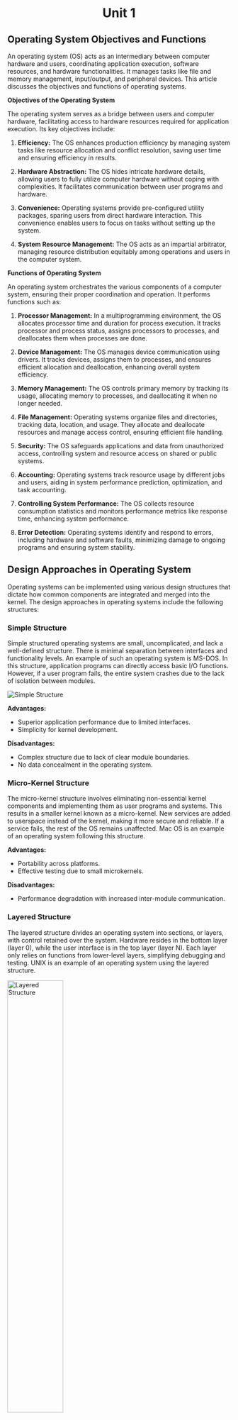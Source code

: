 # <p align="center"> Unit 1 </p>

## Operating System Objectives and Functions

An operating system (OS) acts as an intermediary between computer hardware and users, coordinating application execution, software resources, and hardware functionalities. It manages tasks like file and memory management, input/output, and peripheral devices. This article discusses the objectives and functions of operating systems.

**Objectives of the Operating System**

The operating system serves as a bridge between users and computer hardware, facilitating access to hardware resources required for application execution. Its key objectives include:

1. **Efficiency:** The OS enhances production efficiency by managing system tasks like resource allocation and conflict resolution, saving user time and ensuring efficiency in results.

2. **Hardware Abstraction:** The OS hides intricate hardware details, allowing users to fully utilize computer hardware without coping with complexities. It facilitates communication between user programs and hardware.

3. **Convenience:** Operating systems provide pre-configured utility packages, sparing users from direct hardware interaction. This convenience enables users to focus on tasks without setting up the system.

4. **System Resource Management:** The OS acts as an impartial arbitrator, managing resource distribution equitably among operations and users in the computer system.

**Functions of Operating System**

An operating system orchestrates the various components of a computer system, ensuring their proper coordination and operation. It performs functions such as:

1. **Processor Management:** In a multiprogramming environment, the OS allocates processor time and duration for process execution. It tracks processor and process status, assigns processors to processes, and deallocates them when processes are done.

2. **Device Management:** The OS manages device communication using drivers. It tracks devices, assigns them to processes, and ensures efficient allocation and deallocation, enhancing overall system efficiency.

3. **Memory Management:** The OS controls primary memory by tracking its usage, allocating memory to processes, and deallocating it when no longer needed.

4. **File Management:** Operating systems organize files and directories, tracking data, location, and usage. They allocate and deallocate resources and manage access control, ensuring efficient file handling.

5. **Security:** The OS safeguards applications and data from unauthorized access, controlling system and resource access on shared or public systems.

6. **Accounting:** Operating systems track resource usage by different jobs and users, aiding in system performance prediction, optimization, and task accounting.

7. **Controlling System Performance:** The OS collects resource consumption statistics and monitors performance metrics like response time, enhancing system performance.

8. **Error Detection:** Operating systems identify and respond to errors, including hardware and software faults, minimizing damage to ongoing programs and ensuring system stability.



## Design Approaches in Operating System

Operating systems can be implemented using various design structures that dictate how common components are integrated and merged into the kernel. The design approaches in operating systems include the following structures:

### Simple Structure
Simple structured operating systems are small, uncomplicated, and lack a well-defined structure. There is minimal separation between interfaces and functionality levels. An example of such an operating system is MS-DOS. In this structure, application programs can directly access basic I/O functions. However, if a user program fails, the entire system crashes due to the lack of isolation between modules.

![Simple Structure](2023-08-14-22-45-09.png)

**Advantages:**
- Superior application performance due to limited interfaces.
- Simplicity for kernel development.

**Disadvantages:**
- Complex structure due to lack of clear module boundaries.
- No data concealment in the operating system.

### Micro-Kernel Structure
The micro-kernel structure involves eliminating non-essential kernel components and implementing them as user programs and systems. This results in a smaller kernel known as a micro-kernel. New services are added to userspace instead of the kernel, making it more secure and reliable. If a service fails, the rest of the OS remains unaffected. Mac OS is an example of an operating system following this structure.

**Advantages:**
- Portability across platforms.
- Effective testing due to small microkernels.

**Disadvantages:**
- Performance degradation with increased inter-module communication.

### Layered Structure
The layered structure divides an operating system into sections, or layers, with control retained over the system. Hardware resides in the bottom layer (layer 0), while the user interface is in the top layer (layer N). Each layer only relies on functions from lower-level layers, simplifying debugging and testing. UNIX is an example of an operating system using the layered structure.

<img src="2023-08-14-22-47-46.png" alt="Layered Structure" width="50%"/>

**Advantages:**
- Easy OS improvement by changing a layer's implementation without affecting others.
- Simplified debugging and system verification.

**Disadvantages:**
- Reduced application performance compared to a simple structure.
- Requires careful planning of layers.

### Modular Structure or Approach
The modular structure, considered the best approach, involves designing a modular kernel. It resembles a layered structure with specified and protected interfaces for each kernel module. Modules can call any other module, making it more flexible. The kernel contains only essential components, and additional services are dynamically loaded into the kernel as modules during runtime or boot time.




## Modular Approach vs. Microkernel Approach

The modular approach and the microkernel approach are both design strategies for operating systems, but they have distinct characteristics and differences in their implementation and philosophy.

**Modular Approach:**

The modular approach involves designing an operating system with a modular kernel. Each module has specific and protected interfaces, and additional services can be added as dynamically loadable modules during runtime or boot time. In simple words, the modular approach involves designing a modular kernel with loadable kernel modules.

**Microkernel Approach:**

The microkernel approach involves designing an operating system by moving non-essential kernel components into user-space and implementing them as separate user programs and services. in simple words, the microkernel approach involves moving non-essential services into user-level processes.
The microkernel itself provides only essential services, such as process management, memory management, and inter-process communication.

**Key Differences:**

1. **Kernel Size:** In the modular approach, the kernel contains essential modules and services, while in the microkernel approach, the kernel is minimal and contains only core functions.
   
2. **Module vs. Process:** The modular approach uses loadable kernel modules, while the microkernel approach moves non-essential services into user-level processes.
   
3. **Flexibility:** The modular approach offers more flexibility in module interactions, whereas the microkernel approach prioritizes isolation and minimalism.
   
4. **Dynamic Loading:** The modular approach allows dynamic loading and unloading of modules, while the microkernel approach moves services to separate processes.
   
5. **Security and Reliability:** The microkernel approach tends to offer better security and reliability due to service isolation.

6. **Performance:** The modular approach offers better performance due to reduced inter-process communication, while the microkernel approach suffers from increased inter-process communication.

7. **Portability:** The microkernel approach is more portable across platforms due to its minimalistic design, while the modular approach is less portable due to its reliance on kernel modules.

8. **Development:** The modular approach is easier to develop due to its simple design, while the microkernel approach is more complex to develop due to its minimalistic design.

In summary, the modular approach focuses on flexible module interactions within the kernel, while the microkernel approach prioritizes isolating non-essential services into separate user-level processes for enhanced security and system stability. Both approaches have their advantages and trade-offs, and the choice depends on the specific goals and requirements of the operating system being designed.



## Types of System Calls

A system call is a mechanism that allows a program to request services from the kernel of an operating system. These services can include operations such as creating, managing processes, file operations, device operations, and communication. System calls provide an interface between user-level programs and the kernel. Here are the various types of system calls:

**1. Process Control System Calls**

Process control system calls are used to manage processes, which are running instances of programs. These system calls allow programs to create new processes, terminate existing ones, and manage their execution states. Some examples of process control system calls include:

- `fork()`: Create a new process.
- `exec()`: Replace the current process with a new process.
- `exit()`: Terminate the calling process.
- `wait()`: Wait for a child process to terminate.
- `kill()`: Send a signal to a specified process.
- `nice()`: Change the priority of a process.

**2. File Management System Calls**

File management system calls enable programs to perform various operations on files and directories. These operations include creating, opening, reading, writing, and closing files. Some examples of file management system calls are:

- `open()`: Open a file for reading or writing.
- `read()`: Read data from an open file.
- `write()`: Write data to an open file.
- `close()`: Close an open file.
- `create()`: Create a new file.
- `delete()`: Delete an existing file.
- `seek()`: Change the current position in a file.

**3. Device Management System Calls**

Device management system calls are used to interact with devices attached to the computer, such as printers, disks, and network interfaces. These system calls allow programs to perform input and output operations on devices. Examples of device management system calls include:

- `read()`: Read data from a device.
- `write()`: Write data to a device.
- `ioctl()`: Control various device parameters.
- `open()`: Open a device for communication.
- `close()`: Close a device.

**4. Information Maintenance System Calls**

Information maintenance system calls provide ways to retrieve and set system information, such as time and date settings, system configuration, and process-related information. Examples of information maintenance system calls include:

- `getpid()`: Get the process ID of the current process.
- `getppid()`: Get the parent process ID.
- `time()`: Get the current time.
- `setuid()`: Set the user ID of the calling process.
- `getuid()`: Get the user ID of the calling process.

**5. Communication System Calls**

Communication system calls facilitate inter-process communication (IPC) between different processes. These system calls are used to establish connections, send messages, and synchronize processes. Examples of communication system calls include:

- `socket()`: Create a new communication endpoint (socket).
- `bind()`: Bind a name to a socket.
- `send()`: Send data to another process.
- `receive()`: Receive data from another process.
- `connect()`: Initiate a connection to another socket.

All these system calls are used to perform various operations on the system. They are used to create, manage, and terminate processes, perform file operations, interact with devices, retrieve and set system information, and communicate with other processes.



## Types of System Programs

System Programs are programs that provide essential functionality to the operating system. They bridge the gap between the user interface and the underlying hardware and system services.

System programs provide essential functionality that enhances the user experience and enables efficient interaction between users and the computer system. These programs bridge the gap between the user interface and the underlying hardware and system services. There are several types of system programs, each serving specific purposes:

**1. File Manipulation Programs**

File manipulation programs manage system files and perform operations such as creation, deletion, copying, renaming, and printing of files. They provide users with the ability to organize and manage their data. Examples of file manipulation programs include file managers, file browsers, and command-line utilities like `cp`, `mv`, and `rm`.

**2. Status Information Programs**

Status information programs provide users with current or historical system status details. These programs offer data about the system's date, time, available memory, disk space usage, and currently logged-in users. Users can access this information to monitor and manage system resources effectively.

**3. File Modification Programs**

File modification programs are used to edit or modify the content of files. Text editors and other document editing tools fall under this category. These programs enable users to create, edit, and save various types of documents, ensuring data flexibility and user-friendly document management.

**4. Programming Language Support Programs**

Programming language support programs assist developers in creating and managing software applications. Compilers, interpreters, debuggers, and development environments fall into this category. They help developers write, debug, and optimize code in various programming languages, making software development more efficient.

**5. Program Loading and Execution Programs**

Program loading and execution programs handle the loading of programs into memory and their execution. Loaders and linkers are examples of such programs. They ensure that programs are correctly loaded into memory, linked with libraries, and executed according to the user's intent.

**6. Communication Programs**

Communication programs facilitate interaction between the computer system and external networks or devices. Web browsers, email clients, FTP clients, and messaging applications fall under this category. These programs enable users to access and exchange information over the internet or other communication channels.

**7. Application Programs**

Application programs are diverse and cater to various user needs. These programs provide specific functionalities, such as word processing, spreadsheet creation, database management, gaming, graphics editing, and more. They serve as tools for users to accomplish specific tasks or activities efficiently.



## Types of Operating Systems

Sure, here's a short note on each type of operating system along with their merits and demerits:

### 1. Batch Operating System
A batch operating system executes tasks in batches without user interaction. It is suitable for executing repetitive tasks without human intervention.

**Merits:**
- Efficient utilization of resources as tasks are executed in batches.
- Reduced idle time for CPU and devices, enhancing system efficiency.

**Demerits:**
- Limited user interaction and responsiveness due to lack of interactivity.
- Difficult to prioritize tasks dynamically, affecting critical tasks.

### 2. Multi-Programming System
A multi-programming system allows multiple programs to be loaded into memory simultaneously. It is suitable for executing multiple programs concurrently.

**Merits:**
- Improved CPU utilization by switching between programs during idle times.
- Enhanced throughput as programs are executed concurrently.
  
**Demerits:**
- Complexity in memory management and resource allocation.
- Possibility of one program affecting the execution of others in case of errors.

### 3. Multi-Processing System
A multi-processing system uses multiple processors to perform tasks. It is suitable for applications that require high processing power.

**Merits:**
- Higher processing power and performance due to multiple processors.
- Improved multitasking capability and faster execution of tasks.
  
**Demerits:**
- Increased complexity in synchronization and communication between processors.
- Higher hardware and energy costs due to multiple processors.

### 4. Multi-Tasking Operating System
A multi-tasking operating system allows multiple tasks or processes to run simultaneously. It is suitable for applications that require concurrent execution of multiple tasks.

**Merits:**
- Enhanced user productivity by running multiple applications concurrently.
- Efficient utilization of CPU time, minimizing idle periods.
  
**Demerits:**
- Complexity in managing task priorities and avoiding resource conflicts.
- May require more memory and processing power.

### 5. Time-Sharing Operating System
A time-sharing operating system allows multiple users to interact with the system simultaneously. It uses CPU scheduling and multi-tasking to provide each user with a small time slice of CPU time. It is suitable for applications that require multiple users to access the system concurrently.

**Merits:**
- Fair resource allocation among users, providing equal access.
- Improved user satisfaction and responsiveness.
  
**Demerits:**
- Overhead due to context switching and maintaining user sessions.
- Increased complexity in managing and securing user interactions.

### 6. Distributed Operating System
A distributed operating system spreads tasks across multiple interconnected computers. It uses distributed computing to coordinate tasks and resources across the network. It is suitable for applications that require distributed resources.

**Merits:**
- Scalability and improved fault tolerance through distributed resources.
- Enhanced performance by utilizing resources from multiple machines.
  
**Demerits:**
- Complexity in communication and synchronization among distributed nodes.
- Increased management and maintenance challenges.

### 7. Network Operating System
A network operating system manages network resources and allows sharing of files and devices. It uses network protocols to facilitate communication between connected devices. It is suitable for applications that require network connectivity.

**Merits:**
- Centralized management of network resources, improving control.
- Efficient resource sharing among connected devices.
  
**Demerits:**
- Reliance on network stability; network failures affect system functionality.
- Increased security challenges due to shared resources.

### 8. Real-Time Operating System
A real-time operating system guarantees timely execution of tasks, critical for real-time applications. It uses real-time scheduling to ensure that critical tasks are executed within a specified time frame. It is suitable for applications that require precise timing and execution of tasks.

**Merits:**
- Precise timing and execution of critical tasks for real-time applications.
- Predictable performance, crucial for industries like aerospace and medical devices.
  
**Demerits:**
- Limited flexibility and adaptability due to stringent timing requirements.
- Complexity in design and debugging real-time applications.

Different types of Real-Time Operating Systems:

- **Hard Real-Time Operating System:** A hard real-time operating system guarantees that critical tasks are executed within a specified time frame. It is suitable for applications that require precise timing and execution of tasks. In simple words, it guarantees that all tasks will be completed within the specified time frame.
- **Soft Real-Time Operating System:** A soft real-time operating system guarantees that critical tasks are executed within a specified time frame, but it allows some flexibility. It is suitable for applications that require precise timing and execution of tasks, but can tolerate occasional delays. In simple words, it guarantees that critical tasks will be completed within the specified time frame, but it allows some flexibility.
- **Firm Real-Time Operating System:** A firm real-time operating system guarantees that critical tasks are executed within a specified time frame, but it allows some flexibility. It is suitable for applications that require precise timing and execution of tasks, but can tolerate occasional delays. However, it does not guarantee that all tasks will be completed within the specified time frame. In simple words, it guarantees that critical tasks will be completed within the specified time frame, but it does not guarantee that all tasks will be completed within the specified time frame.




# <p align="center"> Unit 2 </p>

## Process and Process Life Cycle

A process in an operating system represents a program in execution, with its own memory space and resources. The process life cycle describes the various stages that a process goes through during its execution. While specific states and terminology may vary across different operating systems, the general process life cycle consists of the following stages:

![](2023-08-15-07-31-35.png)

1. **Start:**
   - This is the initial state when a process is first created or launched.
   - Resources such as memory space and system structures are allocated to the process.
   - The process is prepared to execute its instructions.

2. **Ready:**
   - In the ready state, the process is waiting to be assigned to a processor for execution.
   - The operating system's scheduler manages the process queue and determines which process will be allocated the CPU next.
   - Processes in this state are capable of running but are waiting for CPU time.

3. **Running:**
   - Once a process is selected by the scheduler to run, it enters the running state.
   - The processor executes the instructions of the selected process.
   - The process uses the CPU to perform its operations and computations.
   - If the process is interrupted, it moves back to the ready state.

4. **Waiting:**
   - A process moves to the waiting state if it needs to wait for a certain event or resource.
   - This can include waiting for user input, waiting for a specific condition to be met, or waiting for I/O operations.
   - While in this state, the process is blocked, and the operating system may allocate CPU time to another process.
   - Once the event or resource is available, the process moves back to the ready state.

5. **Terminated or Exit:**
   - When a process completes its execution or is terminated by the operating system, it enters the terminated state.
   - Resources used by the process, such as memory and open files, are released.
   - The process waits to be removed from main memory and other system structures.

It's important to note that the sequence of these states may not always be linear, as a process can transition between states based on its execution needs and the activities of other processes. The operating system's scheduler plays a crucial role in managing these transitions and determining which process to execute next.


## Process Vs. Thread

| **S.NO** | **Process**                                                | **Thread**                                                  |
|----------|------------------------------------------------------------|-------------------------------------------------------------|
| 1.       | A process refers to any program that is currently in execution. | A thread is a smaller unit of a process.                  |
| 2.       | Processes take more time to terminate as they have their own resources and need to release them properly. | Threads take less time to terminate as they share resources with other threads in the same process. |
| 3.       | Creating a process takes more time due to the allocation of separate resources. | Creating a thread takes less time as it shares resources with the parent process. |
| 4.       | Context switching between processes is relatively slower, involving more overhead. | Context switching between threads is faster since they share resources and require fewer changes. |
| 5.       | Processes are less efficient in terms of communication, often requiring inter-process communication mechanisms. | Threads are more efficient in terms of communication as they can directly share data within the process. |
| 6.       | Multiprogramming involves managing multiple processes.    | Threads do not require multiple programs for execution; they can exist within a single process. |
| 7.       | Processes are isolated from each other and do not share memory. | Threads within the same process share memory and resources. |
| 8.       | Processes are considered heavyweight due to their resource allocation. | Threads are lightweight since they share code, data, and resources with other threads in the process. |
| 9.       | Process switching involves using an interface in the operating system. | Thread switching does not require calling the operating system and causes fewer interrupts to the kernel. |
| 10.      | If one process is blocked, it does not impact the execution of other processes. | If a user-level thread is blocked, it can block all other user-level threads within the same process. |
| 11.      | A process has its own Process Control Block, Stack, and Address Space. | Threads within a process share the parent process's PCB, have their own Thread Control Block and Stack, and use the common address space. |
| 12.      | Changes to the parent process do not affect child processes. | Threads within a process share resources, so changes to one thread can affect the behavior of other threads in the same process. |
| 13.      | System calls are involved in creating, managing, and terminating processes. | Threads can be created using APIs and do not require system calls for management within a process. |
| 14.      | Processes do not share data with each other.             | Threads can share data directly with other threads within the same process. |



## Process Control Block (PCB)

A Process Control Block (PCB) is a data structure used by the operating system to store information about a process. It contains information about the process's execution status, memory usage, and resource requirements. The PCB is also known as the Task Control Block (TCB).

## Structure of the Process Control Block

The Process Control Block (PCB) is a vital data structure in an operating system that holds various data items essential for efficient process management. The PCB's structure and content play a critical role in managing processes effectively. The diagram below illustrates the components of a PCB:

![](2023-08-15-07-41-01.png)

The PCB contains the following information about a process:

1. **Process State:**
   - Represents the current state of the process (new, ready, running, waiting, terminated).

2. **Process Number:**
   - Unique identifier assigned to each process, allowing the system to distinguish between processes.

3. **Program Counter:**
   - Holds the address of the next instruction to be executed within the process.

4. **Registers:**
   - Stores various registers used by the process, such as accumulators, index registers, stack pointers, and general-purpose registers.

5. **List of Open Files:**
   - Contains references to files that are associated with the process.

6. **CPU Scheduling Information:**
   - Includes details about process priority, pointers to scheduling queues, and other scheduling-related parameters.

7. **Memory Management Information:**
   - Holds memory-related information, such as page tables or segment tables (depending on the memory system used), base and limit registers, and more.

8. **I/O Status Information:**
   - Encompasses a list of I/O devices used by the process and information about open files.

9. **Accounting Information:**
   - Stores various accounting details, including time limits, process numbers, account numbers, and the amount of CPU time used.

The location of the PCB is crucial for security and efficient management:

- **Protected Memory Area:**
  - The PCB is stored in a memory region that is protected from normal user access to prevent unauthorized modifications.
  
- **Kernel Stack:**
  - In some operating systems, the PCB is placed at the beginning of the kernel stack allocated for the process. This positioning ensures the PCB's safety and accessibility during the process's execution.



## Inter-Process Communication (IPC)

Inter-Process Communication (IPC) is a mechanism that enables processes to communicate and synchronize with each other within an operating system. It's essential for scenarios where multiple processes need to share information or collaborate on tasks. There are two primary types of processes:

1. **Independent Processes:**
   - These processes do not influence or get influenced by other processes.
   
2. **Cooperating Processes:**
   - These processes can impact and be impacted by other processes. They engage in inter-process communication.

The need for inter-process communication arises due to various factors:

- Processes share data when multiple processes concurrently access a particular file or resource.
- Dividing a large task into smaller tasks executed concurrently speeds up system functioning. Inter-process communication is crucial in a multiprocessor environment.
- Modules within a system may require sharing information to accomplish tasks.
- Running multiple processes simultaneously enhances user experience and system responsiveness.

**Types of IPC:**

1. **Shared Memory:**
   - In this method, processes communicate through a shared memory area. Both processes can access and modify this shared memory.
   - Useful for high-speed communication and data sharing.
   - Commonly used in producer-consumer scenarios, where one process generates data and another consumes it.
   - Requires synchronization to prevent data inconsistency issues.

2. **Message Passing:**
   - This method facilitates communication and synchronization between processes that do not share memory space.
   - Utilized in distributed systems where processes are on separate computers connected by a network.
   - Involves two fundamental operations: send(message) and receive(message).
   - Messages can be of fixed or variable size.

**Shared Memory IPC:**

Shared memory communication involves two processes interacting with a common memory region. This region resides in the address space of the processes involved.

- **Working:**
  - Process P1 writes data into the shared memory region.
  - Process P2 reads the data from the same shared memory region.
  - Both processes can perform these actions concurrently.

- **Example: Producer-Consumer Problem:**
  - In scenarios where a producer creates goods consumed by a consumer, shared memory acts as a buffer for their interaction. In simple words, the producer produces goods and places them in the buffer, and the consumer consumes them from the buffer.
  - Synchronization is maintained between producer and consumer processes to avoid consuming empty buffer or overfilling it.

**Message Passing IPC:**

Message passing allows processes to communicate without shared memory. It is particularly suitable for distributed systems.

- **Basic Operations:**
  - `send(message)`: Used by a process to send a message to another process.
  - `receive(message)`: Used by a process to receive a message from another process.

- **Message Sizes:**
  - Messages can be of fixed or variable size.

- **Communication Link:**
  - Implemented through communication links, serving as the medium for message exchange.

- **Example: Client-Server Model:**
  - In this model, the server process provides services to the client process.
  - The client process sends a request to the server process, which processes the request and sends a response back to the client process.
  - The client process can be a user process or another server process.
  - The server process can be a user process or a system process.



## Process Scheduling

Process scheduling is a mechanism that allows the operating system to allocate CPU time to processes. It determines which process will run next when multiple processes are ready to run. The goal of process scheduling is to maximize CPU utilization and system throughput while ensuring fairness and responsiveness.

**Types of Process Scheduling:**

1. **Long-Term Scheduling:**
   - Also known as job scheduling, it determines which processes should be admitted to the system for processing.
   - It selects processes from the pool of processes residing on the disk and loads them into memory for execution.
   - It is performed when a new process is created or an existing process is terminated.
   - It is a relatively slow process as it involves I/O operations and memory allocation.

2. **Short-Term Scheduling:**
   - Also known as CPU scheduling, it determines which process should be executed next.
   - It selects processes from the pool of processes residing in memory and allocates CPU time to them.
   - It is performed when a process is blocked, terminated, or switches from running to waiting state.
   - It is a relatively fast process as it does not involve I/O operations or memory allocation.

3. **Medium-Term Scheduling:**
    - Also known as swapping, it determines which processes should be swapped out of memory and onto the disk.
    - It selects processes from the pool of processes residing in memory and moves them to the disk.
    - It is performed when the system is low on memory.
    - It is a relatively slow process as it involves I/O operations and memory allocation.


**Scheduling Algorithms:**

1. **First Come First Serve (FCFS):**
   - Also known as FIFO (First In First Out), it allocates CPU time to processes in the order they arrive in the ready queue.
   - It is a non-preemptive algorithm as the process currently using the CPU cannot be preempted. Preemeted means to stop the process.
   - It is easy to implement and ensures fairness as processes are executed in the order they arrive.
   - It is not suitable for time-sharing systems as it does not prioritize short processes.

2.  **Shortest Job First (SJF):**
   - Also known as Shortest Process Next (SPN), it allocates CPU time to the process with the shortest expected processing time.
   - It is a non-preemptive algorithm as the process currently using the CPU cannot be preempted.
   - It is optimal in terms of average waiting time as it minimizes the waiting time of short processes.
   - It is not suitable for time-sharing systems as it does not prioritize short processes.

3. **Priority Scheduling:**
   - It allocates CPU time to processes based on their priority.
   - It is a preemptive algorithm as the process currently using the CPU can be preempted.
   - It is suitable for time-sharing systems as it prioritizes short processes.
   - It can lead to starvation of low-priority processes if high-priority processes are continually added. Meaning, low-priority processes may not get CPU time when high-priority processes are added.

4. **Round Robin (RR):**
   - It allocates CPU time to processes in a circular fashion.
   - It is a preemptive algorithm as the process currently using the CPU can be preempted.
   - It is suitable for time-sharing systems as it prioritizes short processes.
   - It can lead to high average waiting time if the time quantum is too large.



# <p align="center"> Unit 3 </p>

## Deadlock

A deadlock in an operating system refers to a situation where multiple processes are trapped in a state of waiting for an event that will never occur, leading to a standstill in their execution. Deadlocks can occur due to various reasons, including resource contention and circular wait. They can be prevented or mitigated using effective resource utilization and preemptive strategies.

**Deadlock Scenario**

Imagine two processes, Process_1 and Process_2, as depicted in Figure 1:

<img src="2023-08-15-18-04-06.png" alt="Deadlock Scenario" width="50%"/>

- Process_1 holds Resource_1 and is awaiting Resource_2.
- Process_2 holds Resource_2 and is awaiting Resource_1.

In this state, both the processes are waiting for resources held by each other, and neither can proceed. This situation is known as a deadlock.

**Necessary Conditions for Deadlock**

Deadlock arises due to four necessary conditions:

1. **Mutual Exclusion:**
   - Resources can only be used by one process at a time.
   - Mutex (binary semaphore) ensures exclusive access to shared resources.
   - Deadlocks commonly occur with resources that require exclusive access, like printers or tape drives.
   - <img src="2023-08-15-18-05-26.png" alt="Mutual Exclusion" width="50%"/>

2. **No Preemption:**
   - Processes cannot forcibly take resources from others.
   - A process that is blocked and waiting for resources will retain the ones it holds.
   - Preemption can prevent deadlocks by forcing processes to relinquish resources.

3. **Hold and Wait:**
   - Processes hold resources while simultaneously waiting for others.
   - A process can request resources while holding others.
   - In the example above, Process_1 holds Resource_1 and requests Resource_2, while Process_2 holds Resource_2 and requests Resource_1.
   - <img src="2023-08-15-18-05-45.png" alt="Hold and Wait" width="50%"/>

4. **Circular Wait:**
   - Processes form a circular chain of waiting.
   - The last process in the chain is waiting for a resource held by the first process.
   - In this example, Process_1 is waiting for Resource_2, which is held by Process_2, and Process_2 is waiting for Resource_1, which is held by Process_1 which is a circular chain of waiting.

### Resource Utilization

Resource utilization involves three key actions:

- **Request:** Processes request resources; if unavailable, they wait until resources become free.
- **Use:** Processes use the allocated resources to complete their tasks.
- **Release:** Processes release resources once tasks are finished, making them available to other processes.

**Real-World Example**

- Imagine a bridge with a single lane that can only accommodate one vehicle at a time.
- A deadlock can occur if two vehicles approach the bridge from opposite directions and both wait for the other to pass.

- Imagine a printer that can only print one document at a time.
- When two processes attempt to print documents simultaneously, a deadlock can occur if both processes wait for the printer to become available.



## Methods to Handle Deadlocks in Operating Systems

Deadlocks, a state where processes are indefinitely waiting for each other to release resources, can cripple system performance. Handling deadlocks requires effective strategies to either prevent or resolve them. Several methods are employed to manage deadlocks:

**1. Deadlock Ignorance (Ostrich Method)**

This method assumes that deadlocks never occur and ignores the possibility of their existence. It is suitable for single-user systems where the chances of deadlocks are minimal, and users perform routine tasks like browsing. This approach is commonly used by most Windows and Linux users.

**2. Deadlock Prevention**

Deadlock prevention aims to break one or more of the necessary conditions for deadlock formation, namely, mutual exclusion, hold and wait, no preemption, and circular wait.

- **Mutual Exclusion Avoidance:** Allow multiple processes to access a resource simultaneously. This is not always feasible as some resources are inherently non-shareable, like printers.
- **Hold and Wait Avoidance:** Mandate processes to request and acquire all necessary resources at the start, rather than acquiring them incrementally.
- **No Preemption Avoidance:** Enable the OS to preempt resources from processes to allocate them to other waiting processes. This can lead to low resource utilization.
- **Circular Wait Avoidance:** Impose a global ordering on resource requests to ensure that circular waits cannot occur.

**3. Deadlock Avoidance**

Deadlock avoidance employs a dynamic approach to assess whether the system is in a safe or unsafe state before granting resources to processes. It utilizes algorithms like the Banker's algorithm to ascertain whether resource allocation will lead to a safe state. Resources are allocated if a safe state is predicted; otherwise, the process waits. If a requested resource makes the system unsafe, the OS backtracks and avoids the allocation.

**4. Deadlock Detection and Recovery**

This method involves periodically checking the system for deadlock occurrences. If detected, the OS applies recovery strategies to remove the deadlock and restore the system to a safe state. Strategies can include process termination, resource preemption, and process rollback. This approach is more reactive but is useful in environments where preemption is not feasible or desired.

**Advantages and Disadvantages of Deadlock Handling Methods**

**Advantages:**

- Methods like deadlock prevention and avoidance do not require forcefully taking resources from processes.
- Methods like deadlock prevention and avoidance can conveniently save and restore the state of resources, ensuring consistency.
- Deadlock avoidance can be performed using compile-time checks, avoiding runtime computational overhead.
- Deadlock prevention is resolved during the system design phase, making it easier to manage.

**Disadvantages:**

- Deadlock prevention might delay process initiation due to the need to acquire all resources upfront.
- Deadlock prevention and avoidance necessitate advance knowledge of a process's future resource needs.
- Deadlock avoidance may result in frequent preemptions, affecting system performance.
- Deadlock prevention's upfront resource acquisition prohibits incremental resource requests, leading to inefficiencies.
- Deadlock avoidance may lead to resource preemption and loss, affecting process execution.
